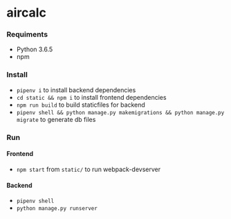 # aircalc
### Requiments
 * Python 3.6.5
 * npm
### Install
 * `pipenv i` to install backend dependencies
 * `cd static && npm i` to install frontend dependencies
 * `npm run build` to build staticfiles for backend
 * `pipenv shell && python manage.py makemigrations && python manage.py migrate` to generate db files
### Run
#### Frontend
 * `npm start` from `static/` to run webpack-devserver
#### Backend
 * `pipenv shell`
 * `python manage.py runserver`

